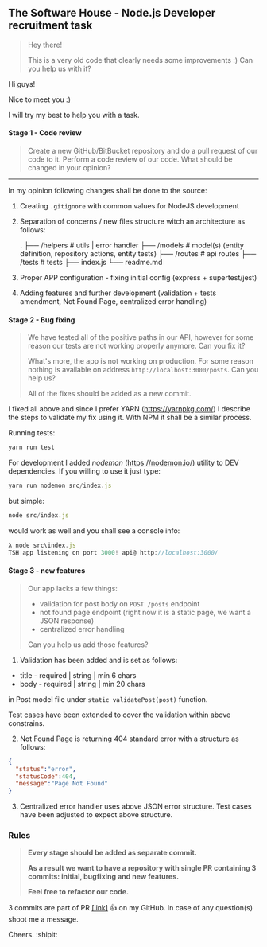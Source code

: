 ## The Software House - Node.js Developer recruitment task

>Hey there!
>
>This is a very old code that clearly needs some improvements :) Can you help us with it?

Hi guys!

Nice to meet you :)

I will try my best to help you with a task.

#### Stage 1 - Code review

 > Create a new GitHub/BitBucket repository and do a pull request of our code to it. Perform a code review of our code.
What should be changed in your opinion?

---

In my opinion following changes shall be done to the source:

1. Creating `.gitignore` with common values for NodeJS development
2. Separation of concerns / new files structure witch an architecture as follows:


    .
    ├── /helpers					# utils | error handler
    ├── /models						# model(s) (entity definition, repository actions, entity tests)
    ├── /routes						# api routes
    ├── /tests						# tests
    ├── index.js
    └── readme.md

3. Proper APP configuration - fixing initial config (express + supertest/jest)
4. Adding features and further development (validation +  tests amendment, Not Found Page, centralized error handling)

#### Stage 2 - Bug fixing

> We have tested all of the positive paths in our API, however for some reason our tests are not working
properly anymore. Can you fix it?
>
> What's more, the app is not working on production. For some reason nothing is available on address `http://localhost:3000/posts`. Can you help us?
>
> All of the fixes should be added as a new commit.

I fixed all above and since I prefer YARN (https://yarnpkg.com/) I describe the steps to validate my fix using it. With NPM it shall be a similar process.

Running tests:

```Javascript
yarn run test
```
For development I added *nodemon* (https://nodemon.io/) utility to DEV dependencies. If you willing to use it just type:

```Javascript
yarn run nodemon src/index.js
```
but simple:
```Javascript
node src/index.js
```
would work as well and you shall  see a console info:

```Javascript
λ node src\index.js
TSH app listening on port 3000! api@ http://localhost:3000/
```

#### Stage 3 - new features

>Our app lacks a few things:
>
>- validation for post body on `POST /posts` endpoint
>- not found page endpoint (right now it is a static page, we want a JSON response)
>- centralized error handling
>
>Can you help us add those features?

1. Validation has been added and is set as follows:
- title 	- required | string | min 6 chars
- body 		- required | string | min 20 chars

in Post model file under `static validatePost(post)` function.

Test cases have been extended to cover the validation within above constrains.

2. Not Found Page  is returning 404 standard error with a structure as follows:

```JSON
{
  "status":"error",
  "statusCode":404,
  "message":"Page Not Found"
}

```
3. Centralized error handler uses above JSON error structure. Test cases have been adjusted to expect above structure.


### Rules

>**Every stage should be added as separate commit.**
>
>**As a result we want to have a repository with single PR containing 3 commits: initial, bugfixing and new features.**  
>
>**Feel free to refactor our code.**

3 commits are part of PR [[link]](http://github.com "[link]") :+1: on my GitHub. In case of any question(s) shoot me a message.

Cheers. :shipit: